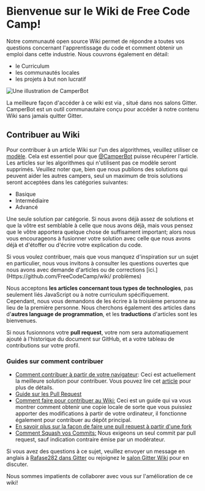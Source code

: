 # Bienvenue sur le Wiki de Free Code Camp!

Notre communauté open source Wiki permet de répondre a toutes vos questions concernant l'apprentissage du code et comment obtenir un emploi dans cette industrie. Nous couvrons également en détail:

- le Curriculum
- les communautés locales
- les projets à but non lucratif

![Une illustration de CamperBot](https://i.imgur.com/gyJwzkx.png)

La meilleure façon d'accéder à ce wiki est via <CamperBot>, situé dans nos salons Gitter. CamperBot est un outil communautaire conçu pour accéder à notre contenu Wiki sans jamais quitter Gitter.

## Contribuer au Wiki

Pour contribuer à un article Wiki sur l'un des algorithmes, veuillez utiliser ce [modèle](Algorithme-Wiki-Template). Cela est essentiel pour que [@CamperBot](https://github.com/camperbot) puisse récupérer l'article. Les articles sur les algorithmes qui n'utilisent pas ce modèle seront supprimés. Veuillez noter que, bien que nous publions des solutions qui peuvent aider les autres campers, seul un maximum de trois solutions seront acceptées dans les catégories suivantes:

- Basique
- Intermédiaire
- Advancé

Une seule solution par catégorie. Si nous avons déjà assez de solutions et que la vôtre est semblable à celle que nous avons déjà, mais vous pensez que le vôtre apportera quelque chose de suffisament important; alors nous vous encourageons à fusionner votre solution avec celle que nous avons déjà et d'étoffer ou d'écrire votre explication du code.

Si vous voulez contribuer, mais que vous manquez d'inspiration sur un sujet en particulier, nous vous invitons à consulter les questions ouvertes que nous avons avec demande d'articles ou de corrections [ici.](Https://github.com/FreeCodeCamp/wiki/ problèmes)

Nous acceptons **les articles concernant tous types de technologies**, pas seulement liés JavaScript ou à notre curriculum spécifiquement. Cependant, nous vous demandons de les écrire à la troisième personne au lieu de la première personne. Nous cherchons également des articles dans d'**autres language de programmation**, et les **traductions** d'articles sont les bienvenues.

Si nous fusionnons votre **pull request**, votre nom sera automatiquement ajouté à l'historique du document sur GitHub, et a votre tableau de contributions sur votre profil.

### Guides sur comment contribuer

- [Comment contribuer à partir de votre navigateur](Wiki-Contribute-Online): Ceci est actuellement la meilleure solution pour contribuer. Vous pouvez lire cet [article](https://medium.freecodecamp.com/how-to-land-your-first-open-source-contribution-from-your-browser-in-15-minutes-756d9bbf81ad) pour plus de détails.
- [Guide sur les Pull Request](PULL_REQUEST_TEMPLATE)
- [Comment faire pour contribuer au Wiki:](Wiki-Contribute-Local-GUI) Ceci est un guide qui va vous montrer comment obtenir une copie locale de sorte que vous puissiez apporter des modifications à partir de votre ordinateur, il fonctionne également pour contribuer au dépôt principal.
- [En savoir plus sur la façon de faire une pull request à partir d'une fork](http://forum.freecodecamp.com/t/how-to-contribute-via-a-pull-request/19368)
- [Comment Squash vos Commits:](http://forum.freecodecamp.com/t/how-to-squash-multiple-commits-into-one-with-git/13231) Nous exigeons un seul commit par pull request, sauf indication contraire émise par un modérateur.

Si vous avez des questions à ce sujet, veuillez envoyer un message en anglais à [Rafase282 dans Gitter](https://gitter.im/Rafase282) ou rejoignez le [salon Gitter Wiki](Https://gitter.im/FreeCodeCamp/Wiki) pour en discuter.

Nous sommes impatients de collaborer avec vous sur l'amélioration de ce wiki!

